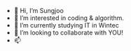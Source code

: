 - 👋 Hi, I’m Sungjoo
- 👀 I’m interested in coding & algorithm.
- 🌱 I’m currently studying IT in Wintec
- 💞️ I’m looking to collaborate with YOU!
- 📫 

<!---
Sungjoo1976/Sungjoo1976 is a ✨ special ✨ repository because its `README.md` (this file) appears on your GitHub profile.
You can click the Preview link to take a look at your changes.
--->
